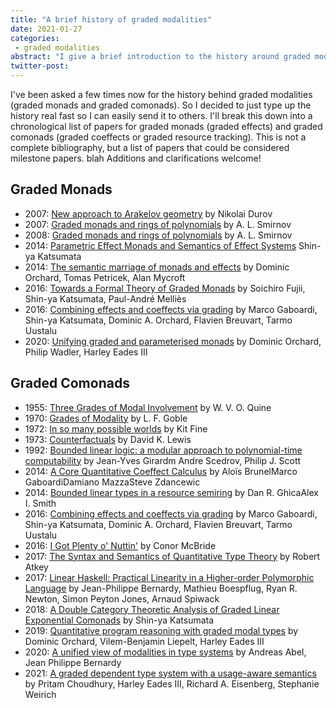 ```yaml
---
title: "A brief history of graded modalities"
date: 2021-01-27
categories:
 - graded modalities
abstract: "I give a brief introduction to the history around graded modalities (graded (co)monads)."
twitter-post: 
---
```


I've been asked a few times now for the history behind graded
modalities (graded monads and graded comonads). So I decided to just
type up the history real fast so I can easily send it to others. I'll
break this down into a chronological list of papers for graded monads
(graded effects) and graded comonads (graded coeffects or graded
resource tracking).  This is not a complete bibliography, but a list
of papers that could be considered milestone papers.
blah
Additions and clarifications welcome!

## Graded Monads

- 2007: [New approach to Arakelov geometry](https://arxiv.org/abs/0704.2030) by Nikolai Durov
- 2007: [Graded monads and rings of polynomials](http://www.mathnet.ru/links/da6af8ece6368cfa9dc70a1c3864b3f8/znsl58.pdf) by A. L. Smirnov
- 2008: [Graded monads and rings of polynomials](https://link.springer.com/article/10.1007/s10958-008-9013-7) by A. L. Smirnov
- 2014: [Parametric Effect Monads and Semantics of Effect Systems](https://dl.acm.org/doi/pdf/10.1145/2535838.2535846) Shin-ya Katsumata
- 2014: [The semantic marriage of monads and effects](https://arxiv.org/abs/1401.5391) by Dominic Orchard, Tomas Petricek, Alan Mycroft
- 2016: [Towards a Formal Theory of Graded Monads](https://link.springer.com/chapter/10.1007/978-3-662-49630-5_30) by Soichiro Fujii, Shin-ya Katsumata, Paul-André Melliès
- 2016: [Combining effects and coeffects via grading](https://dl.acm.org/doi/pdf/10.1145/3022670.2951939) by Marco Gaboardi, Shin-ya Katsumata, Dominic A. Orchard, Flavien  Breuvart, Tarmo Uustalu
- 2020: [Unifying graded and parameterised monads](https://arxiv.org/abs/2001.10274) by Dominic Orchard, Philip Wadler, Harley Eades III

## Graded Comonads

- 1955: [Three Grades of Modal Involvement](https://www.pdcnet.org/wcp11/content/wcp11_1953XIV_0065_0081) by W. V. O. Quine
- 1970: [Grades of Modality](http://www.jstor.org/stable/44083605) by L. F. Goble
- 1972: [In so many possible worlds](https://doi.org/10.1305/ndjfl/1093890715) by Kit Fine
- 1973: [Counterfactuals](https://books.google.com/books?hl=en&lr=&id=bCvnk3JMvfAC&oi=fnd&pg=PT7&dq=counterfacuals+lewis&ots=5HCYoi5SVC&sig=fGUu59lErwYzca0Cf0opf_2o1TA#v=onepage&q=counterfacuals%20lewis&f=false) by David K. Lewis
- 1992: [Bounded linear logic: a modular approach to polynomial-time computability](https://doi.org/10.1016/0304-3975(92)90386-T) by Jean-Yves Girardm Andre Scedrov, Philip J. Scott
- 2014: [A Core Quantitative Coeffect Calculus](https://link.springer.com/chapter/10.1007/978-3-642-54833-8_19) by Aloïs BrunelMarco GaboardiDamiano MazzaSteve Zdancewic
- 2014: [Bounded linear types in a resource semiring](https://link.springer.com/chapter/10.1007/978-3-642-54833-8_18) by Dan R. GhicaAlex I. Smith
- 2016: [Combining effects and coeffects via grading](https://dl.acm.org/doi/pdf/10.1145/3022670.2951939) by Marco Gaboardi, Shin-ya Katsumata, Dominic A. Orchard, Flavien  Breuvart, Tarmo Uustalu
- 2016: [I Got Plenty o' Nuttin'](https://personal.cis.strath.ac.uk/conor.mcbride/PlentyO-CR.pdf) by Conor McBride
- 2017: [The Syntax and Semantics of Quantitative Type Theory](https://dl.acm.org/doi/pdf/10.1145/3209108.3209189) by Robert Atkey
- 2017: [Linear Haskell: Practical Linearity in a Higher-order Polymorphic Language](https://dl.acm.org/doi/pdf/10.1145/3158093) by Jean-Philippe Bernardy, Mathieu Boespflug, Ryan R. Newton, Simon Peyton Jones, Arnaud Spiwack
- 2018: [A Double Category Theoretic Analysis of Graded Linear Exponential Comonads](https://link.springer.com/chapter/10.1007/978-3-319-89366-2_6) by Shin-ya Katsumata
- 2019: [Quantitative program reasoning with graded modal types](https://dl.acm.org/doi/10.1145/3341714) by Dominic Orchard, Vilem-Benjamin Liepelt, Harley Eades III
- 2020: [A unified view of modalities in type systems](https://dl.acm.org/doi/10.1145/3408972) by Andreas Abel, Jean Philippe Bernardy
- 2021: [A graded dependent type system with a usage-aware semantics](https://dl.acm.org/doi/abs/10.1145/3434331) by Pritam Choudhury, Harley Eades III, Richard A. Eisenberg, Stephanie Weirich

